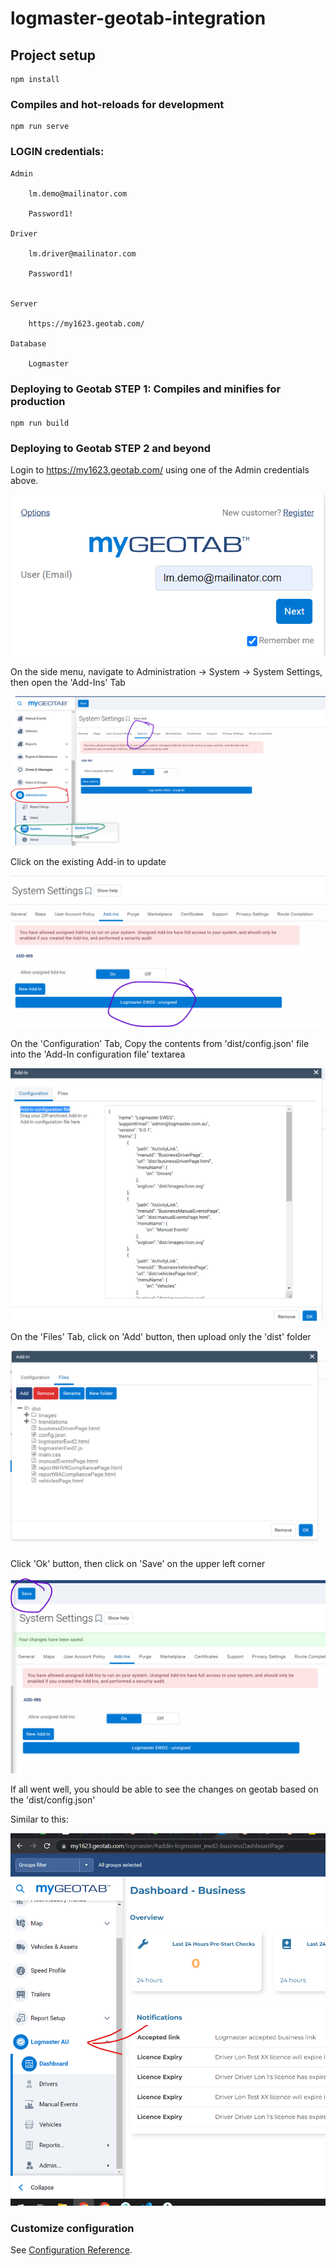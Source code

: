 # logmaster-geotab-integration

## Project setup
```
npm install
```

### Compiles and hot-reloads for development
```
npm run serve
```
### LOGIN credentials:
```
Admin

    lm.demo@mailinator.com

    Password1!

Driver

    lm.driver@mailinator.com

    Password1!


Server

    https://my1623.geotab.com/

Database

    Logmaster
```

### Deploying to Geotab STEP 1: Compiles and minifies for production
```
npm run build
```


### Deploying to Geotab STEP 2 and beyond

Login to https://my1623.geotab.com/ using one of the Admin credentials above.

![geotab-login.png](images/readme/geotab-login.png)

On the side menu, navigate to Administration -> System -> System Settings, then open the 'Add-Ins' Tab

![geotab-admin-settings.png](images/readme/geotab-admin-settings.png)

Click on the existing Add-in to update

![geotab-existing-add-in.png](images/readme/geotab-existing-add-in.png)

On the 'Configuration' Tab, Copy the contents from 'dist/config.json' file into the 'Add-In configuration file' textarea

![geotab-config.png](images/readme/geotab-config.png)

On the 'Files' Tab, click on 'Add' button, then upload only the 'dist' folder

![geotab-add-files.png](images/readme/geotab-add-files.png)

Click 'Ok' button, then click on 'Save' on the upper left corner

![geotab-save.png](images/readme/geotab-save.png)

If all went well, you should be able to see the changes on geotab based on the 'dist/config.json'

Similar to this:

![geotab-save.png](images/readme/geotab-logmaster-menu.png)



### Customize configuration
See [Configuration Reference](https://github.com/Geotab/generator-addin).

